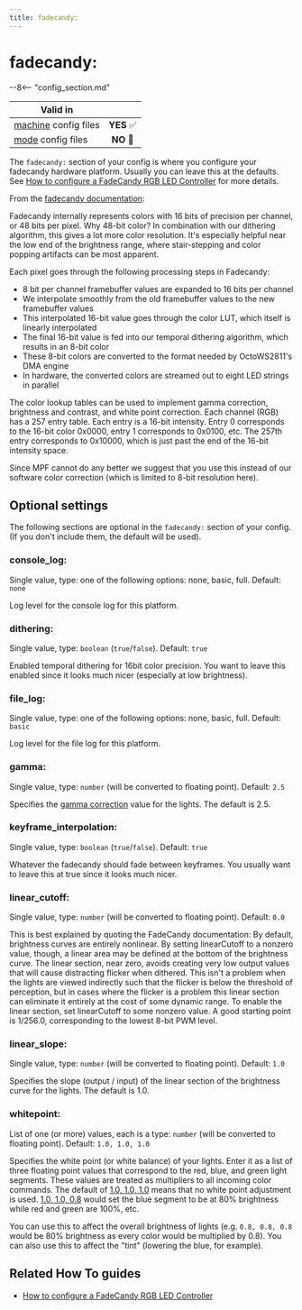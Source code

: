 ```yaml
---
title: fadecandy:
---
```


# fadecandy:


--8<-- "config_section.md"

| Valid in | |
|-----|:----:|
|[machine](instructions/machine_config.md) config files |**YES** :white_check_mark:|
|[mode](instructions/mode_config.md) config files|**NO** :no_entry_sign:|

The `fadecandy:` section of your config is where you configure your
fadecandy hardware platform. Usually you can leave this at the defaults.
See [How to configure a FadeCandy RGB LED Controller](../hardware/fadecandy/index.md) for more
details.

From the [fadecandy
documentation](https://github.com/scanlime/fadecandy):

Fadecandy internally represents colors with 16 bits of precision per
channel, or 48 bits per pixel. Why 48-bit color? In combination with our
dithering algorithm, this gives a lot more color resolution. It's
especially helpful near the low end of the brightness range, where
stair-stepping and color popping artifacts can be most apparent.

Each pixel goes through the following processing steps in Fadecandy:

* 8 bit per channel framebuffer values are expanded to 16 bits per
    channel
* We interpolate smoothly from the old framebuffer values to the new
    framebuffer values
* This interpolated 16-bit value goes through the color LUT, which
    itself is linearly interpolated
* The final 16-bit value is fed into our temporal dithering
    algorithm, which results in an 8-bit color
* These 8-bit colors are converted to the format needed by
    OctoWS2811's DMA engine
* In hardware, the converted colors are streamed out to eight LED
    strings in parallel

The color lookup tables can be used to implement gamma correction,
brightness and contrast, and white point correction. Each channel (RGB)
has a 257 entry table. Each entry is a 16-bit intensity. Entry 0
corresponds to the 16-bit color 0x0000, entry 1 corresponds to 0x0100,
etc. The 257th entry corresponds to 0x10000, which is just past the end
of the 16-bit intensity space.

Since MPF cannot do any better we suggest that you use this instead of
our software color correction (which is limited to 8-bit resolution
here).

## Optional settings

The following sections are optional in the `fadecandy:` section of your
config. (If you don't include them, the default will be used).

### console_log:

Single value, type: one of the following options: none, basic, full.
Default: `none`

Log level for the console log for this platform.

### dithering:

Single value, type: `boolean` (`true`/`false`). Default: `true`

Enabled temporal dithering for 16bit color precision. You want to leave
this enabled since it looks much nicer (especially at low brightness).

### file_log:

Single value, type: one of the following options: none, basic, full.
Default: `basic`

Log level for the file log for this platform.

### gamma:

Single value, type: `number` (will be converted to floating point).
Default: `2.5`

Specifies the [gamma
correction](http://en.wikipedia.org/wiki/Gamma_correction) value for the
lights. The default is 2.5.

### keyframe_interpolation:

Single value, type: `boolean` (`true`/`false`). Default: `true`

Whatever the fadecandy should fade between keyframes. You usually want
to leave this at true since it looks much nicer.

### linear_cutoff:

Single value, type: `number` (will be converted to floating point).
Default: `0.0`

This is best explained by quoting the FadeCandy documentation: By
default, brightness curves are entirely nonlinear. By setting
linearCutoff to a nonzero value, though, a linear area may be defined at
the bottom of the brightness curve. The linear section, near zero,
avoids creating very low output values that will cause distracting
flicker when dithered. This isn't a problem when the lights are viewed
indirectly such that the flicker is below the threshold of perception,
but in cases where the flicker is a problem this linear section can
eliminate it entirely at the cost of some dynamic range. To enable the
linear section, set linearCutoff to some nonzero value. A good starting
point is 1/256.0, corresponding to the lowest 8-bit PWM level.

### linear_slope:

Single value, type: `number` (will be converted to floating point).
Default: `1.0`

Specifies the slope (output / input) of the linear section of the
brightness curve for the lights. The default is 1.0.

### whitepoint:

List of one (or more) values, each is a type: `number` (will be
converted to floating point). Default: `1.0, 1.0, 1.0`

Specifies the white point (or white balance) of your lights. Enter it as
a list of three floating point values that correspond to the red, blue,
and green light segments. These values are treated as multipliers to all
incoming color commands. The default of [1.0, 1.0, 1.0](#)
means that no white point adjustment is used. [1.0, 1.0,
0.8](#) would set the blue segment to be at 80% brightness
while red and green are 100%, etc.

You can use this to affect the overall brightness of lights (e.g.
`0.8, 0.8, 0.8` would be 80% brightness as every color would be
multiplied by 0.8). You can also use this to affect the "tint"
(lowering the blue, for example).

## Related How To guides

* [How to configure a FadeCandy RGB LED Controller](../hardware/fadecandy/index.md)
